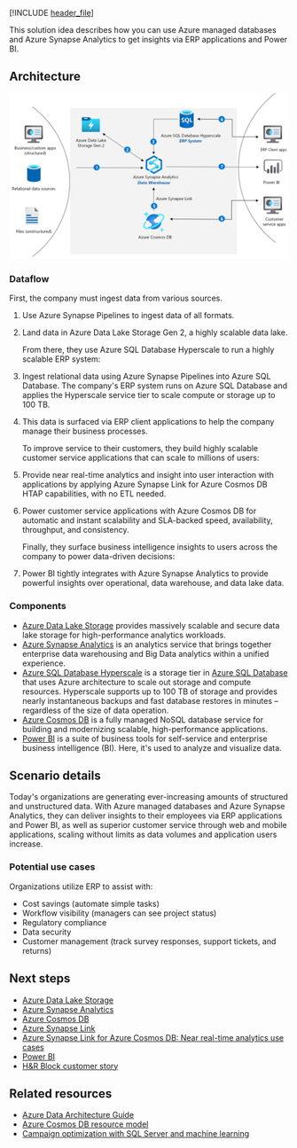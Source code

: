 [!INCLUDE [header_file](../../../includes/sol-idea-header.md)]

This solution idea describes how you can use Azure managed databases and Azure Synapse Analytics to get insights via ERP applications and Power BI. 

## Architecture

![Architecture Diagram](../media/erp-customer-service.png)

### Dataflow

First, the company must ingest data from various sources.

1. Use Azure Synapse Pipelines to ingest data of all formats.
2. Land data in Azure Data Lake Storage Gen 2, a highly scalable data lake.

   From there, they use Azure SQL Database Hyperscale to run a highly scalable ERP system:

1. Ingest relational data using Azure Synapse Pipelines into Azure SQL Database. The company's ERP system runs on Azure SQL Database and applies the Hyperscale service tier to scale compute or storage up to 100 TB.
2. This data is surfaced via ERP client applications to help the company manage their business processes.

   To improve service to their customers, they build highly scalable customer service applications that can scale to millions of users:

1. Provide near real-time analytics and insight into user interaction with applications by applying Azure Synapse Link for Azure Cosmos DB HTAP capabilities, with no ETL needed.
2. Power customer service applications with Azure Cosmos DB for automatic and instant scalability and SLA-backed speed, availability, throughput, and consistency.

   Finally, they surface business intelligence insights to users across the company to power data-driven decisions:

1. Power BI tightly integrates with Azure Synapse Analytics to provide powerful insights over operational, data warehouse, and data lake data.

### Components

- [Azure Data Lake Storage](https://azure.microsoft.com/products/storage/data-lake-storage) provides massively scalable and secure data lake storage for high-performance analytics workloads.
- [Azure Synapse Analytics](https://azure.microsoft.com/products/synapse-analytics) is an analytics service that brings together enterprise data warehousing and Big Data analytics within a unified experience.
- [Azure SQL Database Hyperscale](/azure/azure-sql/database/service-tier-hyperscale) is a storage tier in [Azure SQL Database](https://azure.microsoft.com/products/azure-sql/database) that uses Azure architecture to scale out storage and compute resources.  Hyperscale supports up to 100 TB of storage and provides nearly instantaneous backups and fast database restores in minutes – regardless of the size of data operation.
- [Azure Cosmos DB](https://azure.microsoft.com/products/cosmos-db) is a fully managed NoSQL database service for building and modernizing scalable, high-performance applications.
- [Power BI](https://powerbi.microsoft.com) is a suite of business tools for self-service and enterprise business intelligence (BI). Here, it's used to analyze and visualize data.

## Scenario details

Today's organizations are generating ever-increasing amounts of structured and unstructured data. With Azure managed databases and Azure Synapse Analytics, they can deliver insights to their employees via ERP applications and Power BI, as well as superior customer service through web and mobile applications, scaling without limits as data volumes and application users increase.

### Potential use cases

Organizations utilize ERP to assist with:

- Cost savings (automate simple tasks)
- Workflow visibility (managers can see project status)
- Regulatory compliance
- Data security
- Customer management (track survey responses, support tickets, and returns)

## Next steps

- [Azure Data Lake Storage](/azure/storage/blobs/data-lake-storage-introduction)
- [Azure Synapse Analytics](/azure/synapse-analytics/sql-data-warehouse/sql-data-warehouse-overview-what-is)
- [Azure Cosmos DB](/azure/cosmos-db/introduction)
- [Azure Synapse Link](/azure/cosmos-db/synapse-link)
- [Azure Synapse Link for Azure Cosmos DB: Near real-time analytics use cases](/azure/cosmos-db/synapse-link-use-cases)
- [Power BI](/power-bi/fundamentals/power-bi-overview)
- [H&R Block customer story](https://customers.microsoft.com/story/724156-hr-block-professional-services-azure-sql-server)

## Related resources

- [Azure Data Architecture Guide](../../data-guide/index.md)
- [Azure Cosmos DB resource model](/azure/cosmos-db/account-databases-containers-items)
- [Campaign optimization with SQL Server and machine learning](../../solution-ideas/articles/campaign-optimization-with-sql-server.yml)
